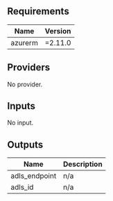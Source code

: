 <!-- BEGINNING OF PRE-COMMIT-TERRAFORM DOCS HOOK -->
## Requirements

| Name | Version |
|------|---------|
| azurerm | =2.11.0 |

## Providers

No provider.

## Inputs

No input.

## Outputs

| Name | Description |
|------|-------------|
| adls\_endpoint | n/a |
| adls\_id | n/a |

<!-- END OF PRE-COMMIT-TERRAFORM DOCS HOOK -->
